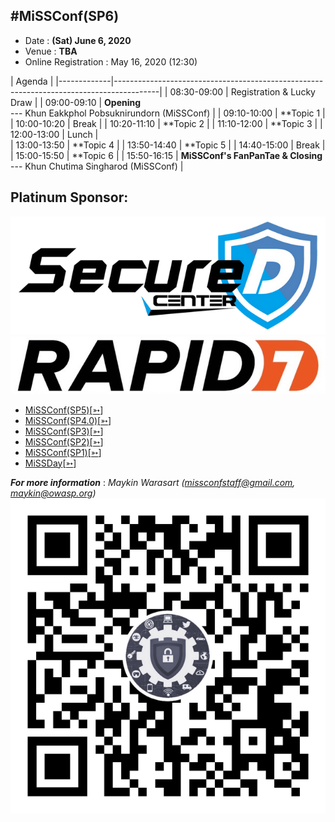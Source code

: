 ## #MiSSConf(SP6)

+ Date : **(Sat) June 6, 2020**
+ Venue : **TBA**
+ Online Registration : May 16, 2020 (12:30)

|      Agenda       																					|
|-------------|-----------------------------------------------------------------------------------------|
| 08:30-09:00 | Registration & Lucky Draw																|
| 09:00-09:10 | **Opening** <br>--- Khun Eakkphol Pobsuknirundorn (MiSSConf)							|
| 09:10-10:00 | **Topic 1 																				|
| 10:00-10:20 | Break																					|
| 10:20-11:10 | **Topic 2 																				|
| 11:10-12:00 | **Topic 3 																				|
| 12:00-13:00 | Lunch																					|	
| 13:00-13:50 | **Topic 4 																				|
| 13:50-14:40 | **Topic 5 																				|
| 14:40-15:00 | Break																					|
| 15:00-15:50 | **Topic 6 																				|
| 15:50-16:15 | **MiSSConf's FanPanTae  & Closing** <br>--- Khun Chutima Singharod (MiSSConf) 				|

## Platinum Sponsor:
[![](/SP6/Sponsors/SecureD.png "Your Secure Daemon. We provide cyber security services for your company ranging from cyber security training, consultant, penetration testing, incident response, and more.")](https://www.secure-d.tech/)
[![](/SP6/Sponsors/Rapid7.jpg "Accelerate Security, Vuln Management, Compliance")](https://www.rapid7.com/)


* [MiSSConf(SP5)](https://www.techtalkthai.com/misscoinf-sp5-date-and-agenda-are-announced/)[[➳](https://www.facebook.com/notes/2450050635052739/)]
* [MiSSConf(SP4.0)](https://www.techtalkthai.com/missconfsp4-0-registration-will-start-in-2018-03-16/)[[➳](https://www.facebook.com/notes/1998382990191517)]
* [MiSSConf(SP3)](https://www.techtalkthai.com/missconfsp3-registration-date-is-marked-at-march-15th-2017-12-00/)[[➳](https://www.facebook.com/notes/1590473300982490)]
* [MiSSConf(SP2)](https://www.techtalkthai.com/missconfsp2-tickets-will-be-available-for-free-at-noon-of-2016-11-03/)[[➳](https://www.facebook.com/notes/1435209959842159)]
* [MiSSConf(SP1)](https://www.techtalkthai.com/introduce-to-missconfsp1-free-it-security-seminar/)[[➳](https://www.facebook.com/notes/1292590137437476)]
* [MiSSDay](https://www.techtalkthai.com/it-connect-miss-day/)[[➳](https://www.facebook.com/notes/1257877097575447)]

***For more information*** : *Maykin Warasart (missconfstaff@gmail.com, maykin@owasp.org)*
[![](/img/lineat-missconf-v2-640.png "Talk w/ us via LINE")](https://line.me/R/ti/p/%40missconf)
